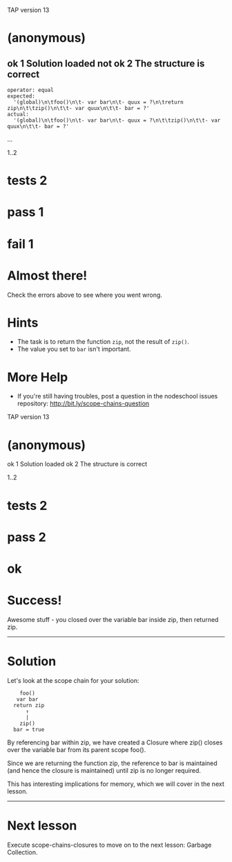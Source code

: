 TAP version 13
# (anonymous)
ok 1 Solution loaded
not ok 2 The structure is correct
  ---
    operator: equal
    expected:
      '(global)\n\tfoo()\n\t- var bar\n\t- quux = ?\n\treturn zip\n\t\tzip()\n\t\t- var quux\n\t\t- bar = ?'
    actual:
      '(global)\n\tfoo()\n\t- var bar\n\t- quux = ?\n\t\tzip()\n\t\t- var quux\n\t\t- bar = ?'
  ...

1..2
# tests 2
# pass  1
# fail  1


# Almost there!

Check the errors above to see where you went wrong.

# Hints

  * The task is to return the function `zip`, not the result of `zip()`.
  * The value you set to `bar` isn't important.

# More Help

  * If you're still having troubles, post a question in the nodeschool issues repository: http://bit.ly/scope-chains-question


  TAP version 13
  # (anonymous)
  ok 1 Solution loaded
  ok 2 The structure is correct

  1..2
  # tests 2
  # pass  2

  # ok


  # Success!

  Awesome stuff - you closed over the variable bar inside zip, then returned
  zip.



  -------------------------------------------------------------------------------

  # Solution

  Let's look at the scope chain for your solution:

        foo()
       var bar
      return zip
          ↑
          |
        zip()
      bar = true

  By referencing bar within zip, we have created a Closure where zip() closes over the variable bar from its parent scope foo().

  Since we are returning the function zip, the reference to bar is maintained (and hence the closure is maintained) until zip is no longer required.

  This has interesting implications for memory, which we will cover in the next lesson.

  -------------------------------------------------------------------------------

  # Next lesson

  Execute scope-chains-closures to move on to the next lesson: Garbage Collection.
